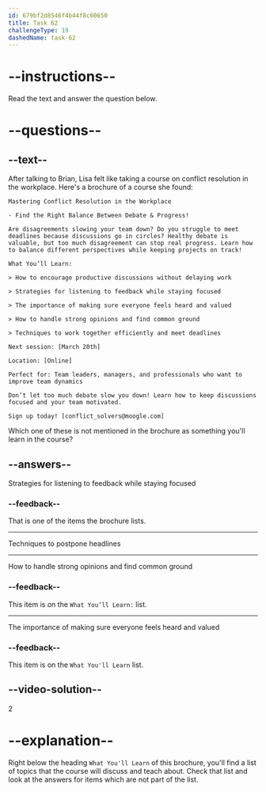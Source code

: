 ```yaml
---
id: 679bf2d8546f4b44f8c60650
title: Task 62
challengeType: 19
dashedName: task-62
---
```


<!-- READING -->

# --instructions--

Read the text and answer the question below.

# --questions--

## --text--

After talking to Brian, Lisa felt like taking a course on conflict resolution in the workplace. Here's a brochure of a course she found:

`Mastering Conflict Resolution in the Workplace`

`- Find the Right Balance Between Debate & Progress!`

`Are disagreements slowing your team down? Do you struggle to meet deadlines because discussions go in circles? Healthy debate is valuable, but too much disagreement can stop real progress. Learn how to balance different perspectives while keeping projects on track!`

`What You’ll Learn:`

`> How to encourage productive discussions without delaying work`

`> Strategies for listening to feedback while staying focused`

`> The importance of making sure everyone feels heard and valued`

`> How to handle strong opinions and find common ground`

`> Techniques to work together efficiently and meet deadlines`

`Next session: [March 20th]`

`Location: [Online]`

`Perfect for: Team leaders, managers, and professionals who want to improve team dynamics`

`Don’t let too much debate slow you down! Learn how to keep discussions focused and your team motivated.`

`Sign up today! [conflict_solvers@moogle.com]`



Which one of these is not mentioned in the brochure as something you'll learn in the course?

## --answers--

Strategies for listening to feedback while staying focused

### --feedback--

That is one of the items the brochure lists.

---

Techniques to postpone headlines

---

How to handle strong opinions and find common ground

### --feedback--

This item is on the `What You’ll Learn:` list.

---

The importance of making sure everyone feels heard and valued

### --feedback--

This item is on the `What You'll Learn` list.

## --video-solution--

2

# --explanation--

Right below the heading `What You'll Learn` of this brochure, you'll find a list of topics that the course will discuss and teach about. Check that list and look at the answers for items which are not part of the list.

